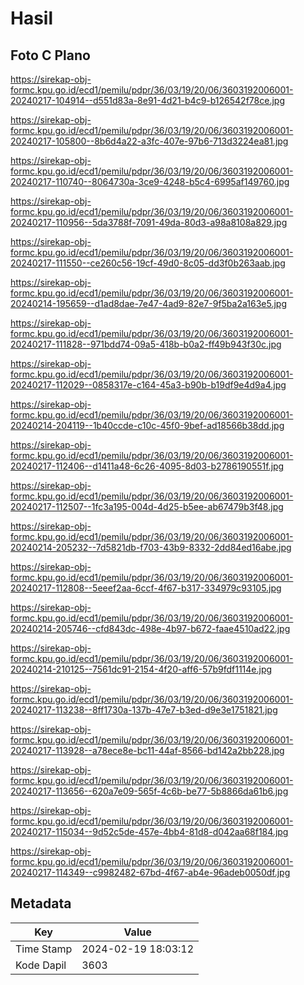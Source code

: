 # Hasil

## Foto C Plano

https://sirekap-obj-formc.kpu.go.id/ecd1/pemilu/pdpr/36/03/19/20/06/3603192006001-20240217-104914--d551d83a-8e91-4d21-b4c9-b126542f78ce.jpg

https://sirekap-obj-formc.kpu.go.id/ecd1/pemilu/pdpr/36/03/19/20/06/3603192006001-20240217-105800--8b6d4a22-a3fc-407e-97b6-713d3224ea81.jpg

https://sirekap-obj-formc.kpu.go.id/ecd1/pemilu/pdpr/36/03/19/20/06/3603192006001-20240217-110740--8064730a-3ce9-4248-b5c4-6995af149760.jpg

https://sirekap-obj-formc.kpu.go.id/ecd1/pemilu/pdpr/36/03/19/20/06/3603192006001-20240217-110956--5da3788f-7091-49da-80d3-a98a8108a829.jpg

https://sirekap-obj-formc.kpu.go.id/ecd1/pemilu/pdpr/36/03/19/20/06/3603192006001-20240217-111550--ce260c56-19cf-49d0-8c05-dd3f0b263aab.jpg

https://sirekap-obj-formc.kpu.go.id/ecd1/pemilu/pdpr/36/03/19/20/06/3603192006001-20240214-195659--d1ad8dae-7e47-4ad9-82e7-9f5ba2a163e5.jpg

https://sirekap-obj-formc.kpu.go.id/ecd1/pemilu/pdpr/36/03/19/20/06/3603192006001-20240217-111828--971bdd74-09a5-418b-b0a2-ff49b943f30c.jpg

https://sirekap-obj-formc.kpu.go.id/ecd1/pemilu/pdpr/36/03/19/20/06/3603192006001-20240217-112029--0858317e-c164-45a3-b90b-b19df9e4d9a4.jpg

https://sirekap-obj-formc.kpu.go.id/ecd1/pemilu/pdpr/36/03/19/20/06/3603192006001-20240214-204119--1b40ccde-c10c-45f0-9bef-ad18566b38dd.jpg

https://sirekap-obj-formc.kpu.go.id/ecd1/pemilu/pdpr/36/03/19/20/06/3603192006001-20240217-112406--d1411a48-6c26-4095-8d03-b2786190551f.jpg

https://sirekap-obj-formc.kpu.go.id/ecd1/pemilu/pdpr/36/03/19/20/06/3603192006001-20240217-112507--1fc3a195-004d-4d25-b5ee-ab67479b3f48.jpg

https://sirekap-obj-formc.kpu.go.id/ecd1/pemilu/pdpr/36/03/19/20/06/3603192006001-20240214-205232--7d5821db-f703-43b9-8332-2dd84ed16abe.jpg

https://sirekap-obj-formc.kpu.go.id/ecd1/pemilu/pdpr/36/03/19/20/06/3603192006001-20240217-112808--5eeef2aa-6ccf-4f67-b317-334979c93105.jpg

https://sirekap-obj-formc.kpu.go.id/ecd1/pemilu/pdpr/36/03/19/20/06/3603192006001-20240214-205746--cfd843dc-498e-4b97-b672-faae4510ad22.jpg

https://sirekap-obj-formc.kpu.go.id/ecd1/pemilu/pdpr/36/03/19/20/06/3603192006001-20240214-210125--7561dc91-2154-4f20-aff6-57b9fdf1114e.jpg

https://sirekap-obj-formc.kpu.go.id/ecd1/pemilu/pdpr/36/03/19/20/06/3603192006001-20240217-113238--8ff1730a-137b-47e7-b3ed-d9e3e1751821.jpg

https://sirekap-obj-formc.kpu.go.id/ecd1/pemilu/pdpr/36/03/19/20/06/3603192006001-20240217-113928--a78ece8e-bc11-44af-8566-bd142a2bb228.jpg

https://sirekap-obj-formc.kpu.go.id/ecd1/pemilu/pdpr/36/03/19/20/06/3603192006001-20240217-113656--620a7e09-565f-4c6b-be77-5b8866da61b6.jpg

https://sirekap-obj-formc.kpu.go.id/ecd1/pemilu/pdpr/36/03/19/20/06/3603192006001-20240217-115034--9d52c5de-457e-4bb4-81d8-d042aa68f184.jpg

https://sirekap-obj-formc.kpu.go.id/ecd1/pemilu/pdpr/36/03/19/20/06/3603192006001-20240217-114349--c9982482-67bd-4f67-ab4e-96adeb0050df.jpg


## Metadata

| Key        | Value               |
| ---------- | ------------------- |
| Time Stamp | 2024-02-19 18:03:12 |
| Kode Dapil | 3603                |



